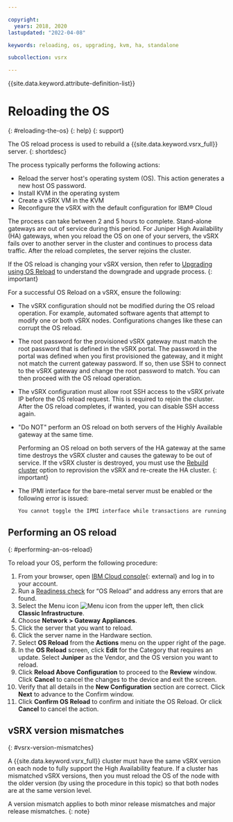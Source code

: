 ```yaml
---

copyright:
  years: 2018, 2020
lastupdated: "2022-04-08"

keywords: reloading, os, upgrading, kvm, ha, standalone

subcollection: vsrx

---
```


{{site.data.keyword.attribute-definition-list}}

# Reloading the OS
{: #reloading-the-os}
{: help}
{: support}

The OS reload process is used to rebuild a {{site.data.keyword.vsrx_full}} server.
{: shortdesc}

The process typically performs the following actions:

* Reload the server host's operating system (OS). This action generates a new host OS password.
* Install KVM in the operating system
* Create a vSRX VM in the KVM
* Reconfigure the vSRX with the default configuration for IBM® Cloud

The process can take between 2 and 5 hours to complete. Stand-alone gateways are out of service during this period. For Juniper High Availability (HA) gateways, when you reload the OS on one of your servers, the vSRX fails over to another server in the cluster and continues to process data traffic. After the reload completes, the server rejoins the cluster.

If the OS reload is changing your vSRX version, then refer to [Upgrading using OS Reload](/docs/vsrx?topic=vsrx-os-reload-upgrade#os-reload-upgrade) to understand the downgrade and upgrade process.
{: important}

For a successful OS Reload on a vSRX, ensure the following:

* The vSRX configuration should not be modified during the OS reload operation. For example, automated software agents that attempt to modify one or both vSRX nodes. Configurations changes like these can corrupt the OS reload.

* The root password for the provisioned vSRX gateway must match the root password that is defined in the vSRX portal. The password in the portal was defined when you first provisioned the gateway, and it might not match the current gateway password. If so, then use SSH to connect to the vSRX gateway and change the root password to match. You can then proceed with the OS reload operation.

* The vSRX configuration must allow root SSH access to the vSRX private IP before the OS reload request. This is required to rejoin the cluster. After the OS reload completes, if wanted, you can disable SSH access again.

* "Do NOT" perform an OS reload on both servers of the Highly Available gateway at the same time.

   Performing an OS reload on both servers of the HA gateway at the same time destroys the vSRX cluster and causes the gateway to be out of service. If the vSRX cluster is destroyed, you must use the [Rebuild cluster](/docs/vsrx?topic=vsrx-rebuilding-an-ha-cluster) option to reprovision the vSRX and re-create the HA cluster.
   {: important}

* The IPMI interface for the bare-metal server must be enabled or the following error is issued:

   ```sh
   You cannot toggle the IPMI interface while transactions are running.
   ```

## Performing an OS reload
{: #performing-an-os-reload}

To reload your OS, perform the following procedure:

1. From your browser, open [IBM Cloud console](/login){: external} and log in to your account.
2. Run a [Readiness check](/docs/vsrx?topic=vsrx-vsrx-readiness#vsrx-readiness) for “OS Reload” and address any errors that are found.
3. Select the Menu icon ![Menu icon](../../icons/icon_hamburger.svg) from the upper left, then click **Classic Infrastructure**.
4. Choose **Network > Gateway Appliances**.
5. Click the server that you want to reload.
6. Click the server name in the Hardware section.
7. Select **OS Reload** from the **Actions** menu on the upper right of the page.
8. In the **OS Reload** screen, click **Edit** for the Category that requires an update. Select **Juniper** as the Vendor, and the OS version you want to reload.
9. Click **Reload Above Configuration** to proceed to the **Review** window. Click **Cancel** to cancel the changes to the device and exit the screen.
10. Verify that all details in the **New Configuration** section are correct. Click **Next** to advance to the Confirm window.
11. Click **Confirm OS Reload** to confirm and initiate the OS Reload. Or click **Cancel** to cancel the action.

## vSRX version mismatches
{: #vsrx-version-mismatches}

A {{site.data.keyword.vsrx_full}} cluster must have the same vSRX version on each node to fully support the High Availability feature. If a cluster has mismatched vSRX versions, then you must reload the OS of the node with the older version (by using the procedure in this topic) so that both nodes are at the same version level.

A version mismatch applies to both minor release mismatches and major release mismatches.
{: note}
